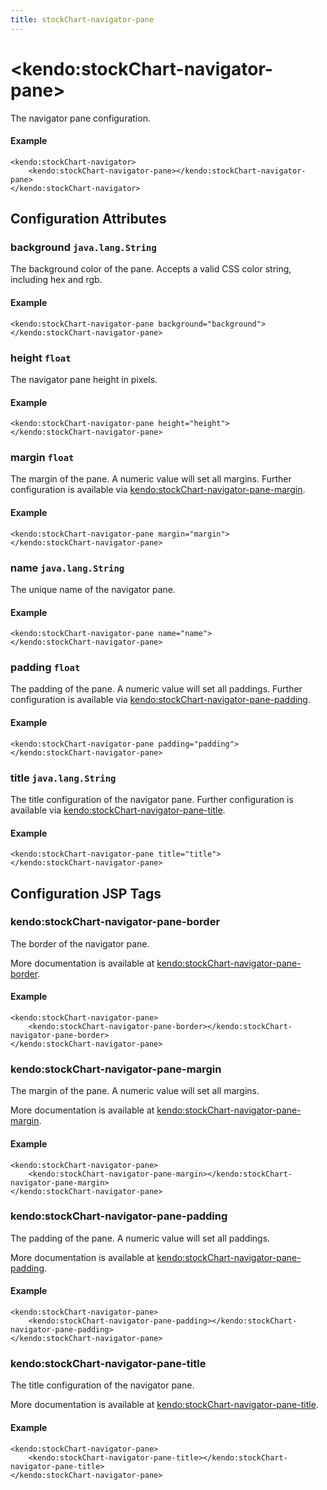 ```yaml
---
title: stockChart-navigator-pane
---
```


# \<kendo:stockChart-navigator-pane\>

The navigator pane configuration.

#### Example
    <kendo:stockChart-navigator>
        <kendo:stockChart-navigator-pane></kendo:stockChart-navigator-pane>
    </kendo:stockChart-navigator>

## Configuration Attributes

### background `java.lang.String`

The background color of the pane. Accepts a valid CSS color string, including hex and rgb.

#### Example
    <kendo:stockChart-navigator-pane background="background">
    </kendo:stockChart-navigator-pane>

### height `float`

The navigator pane height in pixels.

#### Example
    <kendo:stockChart-navigator-pane height="height">
    </kendo:stockChart-navigator-pane>

### margin `float`

The margin of the pane. A numeric value will set all margins. Further configuration is available via [kendo:stockChart-navigator-pane-margin](#kendo-stockChart-navigator-pane-margin). 

#### Example
    <kendo:stockChart-navigator-pane margin="margin">
    </kendo:stockChart-navigator-pane>

### name `java.lang.String`

The unique name of the navigator pane.

#### Example
    <kendo:stockChart-navigator-pane name="name">
    </kendo:stockChart-navigator-pane>

### padding `float`

The padding of the pane. A numeric value will set all paddings. Further configuration is available via [kendo:stockChart-navigator-pane-padding](#kendo-stockChart-navigator-pane-padding). 

#### Example
    <kendo:stockChart-navigator-pane padding="padding">
    </kendo:stockChart-navigator-pane>

### title `java.lang.String`

The title configuration of the navigator pane. Further configuration is available via [kendo:stockChart-navigator-pane-title](#kendo-stockChart-navigator-pane-title). 

#### Example
    <kendo:stockChart-navigator-pane title="title">
    </kendo:stockChart-navigator-pane>


##  Configuration JSP Tags

### kendo:stockChart-navigator-pane-border

The border of the navigator pane.

More documentation is available at [kendo:stockChart-navigator-pane-border](/kendo-ui/api/wrappers/jsp/stockchart/navigator-pane-border).

#### Example

    <kendo:stockChart-navigator-pane>
        <kendo:stockChart-navigator-pane-border></kendo:stockChart-navigator-pane-border>
    </kendo:stockChart-navigator-pane>

### kendo:stockChart-navigator-pane-margin

The margin of the pane. A numeric value will set all margins.

More documentation is available at [kendo:stockChart-navigator-pane-margin](/kendo-ui/api/wrappers/jsp/stockchart/navigator-pane-margin).

#### Example

    <kendo:stockChart-navigator-pane>
        <kendo:stockChart-navigator-pane-margin></kendo:stockChart-navigator-pane-margin>
    </kendo:stockChart-navigator-pane>

### kendo:stockChart-navigator-pane-padding

The padding of the pane. A numeric value will set all paddings.

More documentation is available at [kendo:stockChart-navigator-pane-padding](/kendo-ui/api/wrappers/jsp/stockchart/navigator-pane-padding).

#### Example

    <kendo:stockChart-navigator-pane>
        <kendo:stockChart-navigator-pane-padding></kendo:stockChart-navigator-pane-padding>
    </kendo:stockChart-navigator-pane>

### kendo:stockChart-navigator-pane-title

The title configuration of the navigator pane.

More documentation is available at [kendo:stockChart-navigator-pane-title](/kendo-ui/api/wrappers/jsp/stockchart/navigator-pane-title).

#### Example

    <kendo:stockChart-navigator-pane>
        <kendo:stockChart-navigator-pane-title></kendo:stockChart-navigator-pane-title>
    </kendo:stockChart-navigator-pane>


